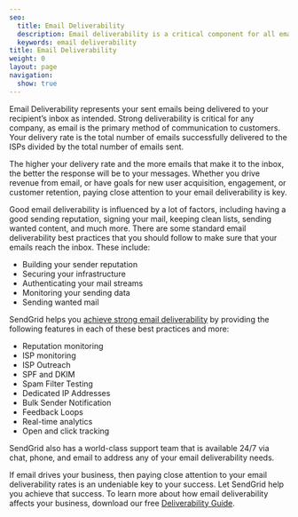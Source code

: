 ```yaml
---
seo:
  title: Email Deliverability
  description: Email deliverability is a critical component for all email communication with customers. Strong deliverability is a necessity for any web application.
  keywords: email deliverability
title: Email Deliverability
weight: 0
layout: page
navigation:
  show: true
---
```


Email Deliverability represents your sent emails being delivered to your recipient’s inbox as intended. Strong deliverability is critical for any company, as email is the primary method of communication to customers. Your delivery rate is the total number of emails successfully delivered to the ISPs divided by the total number of emails sent.

The higher your delivery rate and the more emails that make it to the inbox, the better the response will be to your messages. Whether you drive revenue from email, or have goals for new user acquisition, engagement, or customer retention, paying close attention to your email deliverability is key.

Good email deliverability is influenced by a lot of factors, including having a good sending reputation, signing your mail, keeping clean lists, sending wanted content, and much more. There are some standard email deliverability best practices that you should follow to make sure that your emails reach the inbox. These include:

* Building your sender reputation
* Securing your infrastructure
* Authenticating your mail streams
* Monitoring your sending data
* Sending wanted mail

SendGrid helps you [achieve strong email deliverability](https://sendgrid.com/solutions) by providing the following features in each of these best practices and more:

* Reputation monitoring
* ISP monitoring
* ISP Outreach
* SPF and DKIM
* Spam Filter Testing
* Dedicated IP Addresses
* Bulk Sender Notification
* Feedback Loops
* Real-time analytics
* Open and click tracking

SendGrid also has a world-class support team that is available 24/7 via chat, phone, and email to address any of your email deliverability needs.

If email drives your business, then paying close attention to your email deliverability rates is an undeniable key to your success. Let SendGrid help you achieve that success. To learn more about how email deliverability affects your business, download our free [Deliverability Guide](http://go.sendgrid.com/DeliverabilityGuide.html?mc=Direct&mcd=https://sendgrid.com/developers).
